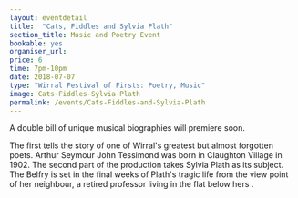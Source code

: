 ```yaml
---
layout: eventdetail
title:  "Cats, Fiddles and Sylvia Plath"
section_title: Music and Poetry Event
bookable: yes
organiser_url:
price: 6
time: 7pm-10pm
date: 2018-07-07
type: "Wirral Festival of Firsts: Poetry, Music"
image: Cats-Fiddles-Sylvia-Plath
permalink: /events/Cats-Fiddles-and-Sylvia-Plath
---
```


A double bill of unique musical biographies will premiere soon.

The first tells the story of one of Wirral's greatest but almost forgotten poets. Arthur Seymour John Tessimond was born in Claughton Village in 1902. The second part of the production takes Sylvia Plath as its subject. The Belfry is set in the final weeks of Plath's tragic life from the view point of her neighbour, a retired professor living in the flat below hers .
